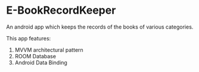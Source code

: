 # E-BookRecordKeeper
An android app which keeps the records of the books of various categories.

This app features:
1) MVVM architectural pattern
2) ROOM Database
3) Android Data Binding
